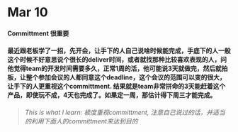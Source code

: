 # Mar 10

#### Committment 很重要

#### 最近跟老板学了一招，先开会，让手下的人自己说啥时候能完成，手底下的人一般这个时候不好意思说个很长的deliver时间，或者就找那种比较喜欢表现的人，问他觉得team的开发时间需要多久，正常1周的活，他可能说3天就做完，然后就拍板，让整个参加会议的人都同意这个deadline，这个会议的范围可以变的很大，让手下的人更重视这个committment. 结果就是team非常拼命的3天能赶着这个产品，即使玩不成，4天也完成了。如果定一周，那估计得下周三才能完成。


> *This is what I learn: 极度重视committment, 注意自己说过的话，并适当的利用下面人的committment来达到目的*
